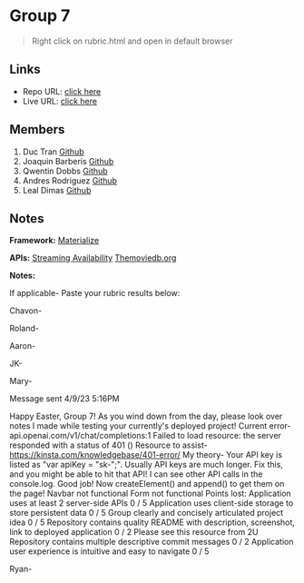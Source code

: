 # Group 7

> Right click on rubric.html and open in default browser

## Links

- Repo URL: [click here](https://github.com/jbarberisv/Beatview)
- Live URL: [click here](https://jbarberisv.github.io/Beatview/)

## Members

1.  Duc Tran [Github](https://github.com/dtran1208)
2.  Joaquin Barberis [Github](https://github.com/jbarberisv)
3.  Qwentin Dobbs [Github](https://github.com/qdobbs)
4.  Andres Rodriguez [Github](https://github.com/Andyr-dev)
5.  Leal Dimas [Github](https://github.com/dimasleal)

## Notes

**Framework:**
[Materialize](https://materializecss.com/)

**APIs:**
[Streaming Availability](https://rapidapi.com/movie-of-the-night-movie-of-the-night-default/api/streaming-availability/details)
[Themoviedb.org](https://api.themoviedb.org)

**Notes:**

If applicable-
Paste your rubric results below:

Chavon-

Roland-

Aaron-

JK-

Mary-

Message sent 4/9/23 5:16PM

Happy Easter, Group 7!
As you wind down from the day, please look over notes I made while testing your currently's deployed project!
Current error-
api.openai.com/v1/chat/completions:1
Failed to load resource: the server responded with a status of 401 ()
Resource to assist- https://kinsta.com/knowledgebase/401-error/
My theory- Your API key is listed as "var apiKey = "sk-";". Usually API keys are much longer. Fix this, and you might be able to hit that API!
I can see other API calls in the console.log. Good job! Now createElement() and append() to get them on the page!
Navbar not functional
Form not functional
Points lost:
Application uses at least 2 server-side APIs
0 / 5
Application uses client-side storage to store persistent data
0 / 5
Group clearly and concisely articulated project idea
0 / 5
Repository contains quality README with description, screenshot, link to deployed application
0 / 2
Please see this resource from 2U
Repository contains multiple descriptive commit messages
0 / 2
Application user experience is intuitive and easy to navigate
0 / 5

Ryan-
